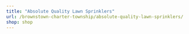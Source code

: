 ```yaml
---
title: "Absolute Quality Lawn Sprinklers"
url: /brownstown-charter-township/absolute-quality-lawn-sprinklers/
shop: shop
---
```

